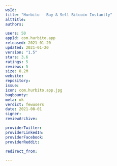 ```yaml
---
wsId: 
title: "Hurbito - Buy & Sell Bitcoin Instantly"
altTitle: 
authors:

users: 50
appId: com.hurbito.app
released: 2021-01-20
updated: 2021-01-20
version: "1.5"
stars: 3.6
ratings: 5
reviews: 5
size: 8.2M
website: 
repository: 
issue: 
icon: com.hurbito.app.jpg
bugbounty: 
meta: ok
verdict: fewusers
date: 2021-08-01
signer: 
reviewArchive:

providerTwitter: 
providerLinkedIn: 
providerFacebook: 
providerReddit: 

redirect_from:

---
```



